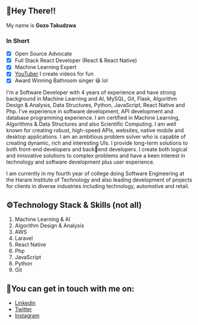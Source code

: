 

## 👋Hey There!!

My name is **Gozo Takudzwa**

### **In Short**

- [x] Open Source Advocate
- [x] Full Stack React Developer (React & React Native)
- [x] Machine Learning Expert
- [x] [YouTuber](https://www.youtube.com/@takudzwa_gozo) I create videos for fun
- [x] Award Winning Bathroom singer :laughing: lol

I'm a Software Developer with 4 years of experience and have strong background in 
Machine Learning and AI, MySQL, Git, Flask, Algorithm Design & Analysis, Data 
Structures, Python, JavaScript, React Native and Php. I've experience in software 
development, API development and database programming experience. I am certified in 
Machine Learning, Algorithms & Data Structures and also Scientific Computing. I am well 
known for creating robust, high-speed APIs, websites, native mobile and desktop 
applications. I am an ambitious problem solver who is capable of creating dynamic, rich 
and interesting UIs. I provide long-term solutions to both front-end developers and backend developers. I create both logical and innovative solutions to complex problems and 
have a keen interest in technology and software development plus user experience.

I am currently in my fourth year of college doing Software Engineering at the Harare 
Institute of Technology and also leading development of projects for clients in diverse industries including technology, 
automotive and retail.

    
## ⚙Technology Stack & Skills (not all)

1. Machine Learning & AI
1. Algorithm Design & Analysis
1. AWS
1. Laravel
1. React Native
1. Php
1. JavaScript
1. Python
1. Git


## 🔗You can get in touch with me on:
 
- [Linkedin](https://www.linkedin.com/in/tgozo19/)
- [Twitter](https://twitter.com/t_gozo19)
- [Instagram](https://www.instagram.com/t.gozo19/)
